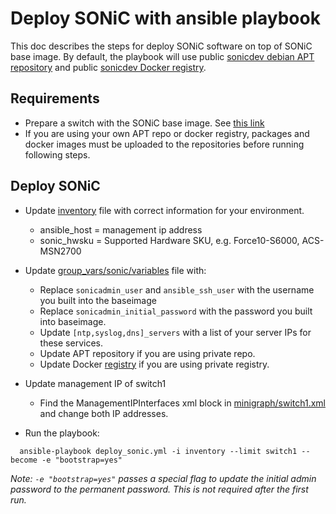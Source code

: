 # Deploy SONiC with ansible playbook

This doc describes the steps for deploy SONiC software on top of SONiC base image. By default,
the playbook will use public [sonicdev debian APT repository](http://packages.microsoft.com/repos/sonic-dev/)
and public [sonicdev Docker registry](https://sonicdev-microsoft.azurecr.io/).

## Requirements

- Prepare a switch with the SONiC base image. See [this link](https://github.com/Azure/SONiC/blob/gh-pages/quickstart.md)
- If you are using your own APT repo or docker registry, packages and docker images must be uploaded to the repositories before running following steps.

## Deploy SONiC

- Update [inventory](/ansible/inventory/) file with correct information for your environment.
  - ansible_host = management ip address
  - sonic_hwsku = Supported Hardware SKU, e.g. Force10-S6000, ACS-MSN2700
- Update [group_vars/sonic/variables](/ansible/group_vars/sonic/variables/) file with:
  - Replace `sonicadmin_user` and `ansible_ssh_user` with the username you built into the baseimage
  - Replace `sonicadmin_initial_password` with the password you built into baseimage.
  - Update `[ntp,syslog,dns]_servers` with a list of your server IPs for these services.
  - Update APT repository if you are using private repo.
  - Update Docker [registry](/ansible/vars/docker_registry.yml/) if you are using private registry.
- Update management IP of switch1
  - Find the ManagementIPInterfaces xml block in [minigraph/switch1.xml](/ansible/minigraph/switch1.xml/) and change both IP addresses.  

- Run the playbook:

```
  ansible-playbook deploy_sonic.yml -i inventory --limit switch1 --become -e "bootstrap=yes"
```

*Note: `-e "bootstrap=yes"` passes a special flag to update the initial admin password to the permanent password. This is not required after the first run.*
